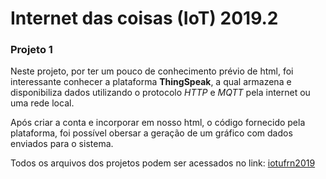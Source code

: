 
# Internet das coisas (IoT) 2019.2

### Projeto 1

Neste projeto, por ter um pouco de conhecimento prévio de html, foi interessante conhecer a plataforma **ThingSpeak**, a qual armazena e disponibiliza dados utilizando o protocolo *HTTP* e *MQTT* pela internet ou uma rede local.

Após criar a conta e incorporar em nosso html, o código fornecido pela plataforma, foi possível obersar a geração de um gráfico com dados enviados para o sistema.

Todos os arquivos dos projetos podem ser acessados no link: [iotufrn2019](https://iotufrn2019.000webhostapp.com/)
